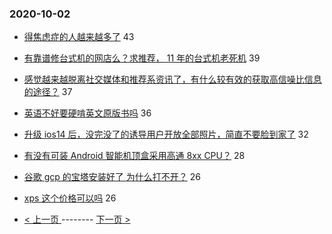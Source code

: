 ### 2020-10-02 
- [得焦虑症的人越来越多了](https://www.v2ex.com/t/712171) 43
- [有靠谱修台式机的网店么？求推荐， 11 年的台式机老死机](https://www.v2ex.com/t/712216) 39
- [感觉越来越脱离社交媒体和推荐系资讯了，有什么较有效的获取高信噪比信息的途径？](https://www.v2ex.com/t/712127) 37
- [英语不好要硬啃英文原版书吗](https://www.v2ex.com/t/712213) 36
- [升级 ios14 后，没完没了的诱导用户开放全部照片，简直不要脸到家了](https://www.v2ex.com/t/712223) 32
- [有没有可装 Android 智能机顶盒采用高通 8xx CPU？](https://www.v2ex.com/t/712156) 28
- [谷歌 gcp 的宝塔安装好了 为什么打不开？](https://www.v2ex.com/t/712136) 26
- [xps 这个价格可以吗](https://www.v2ex.com/t/712167) 26 

- [ < 上一页 ](https://github.com/able8/v2ex-hot-record/blob/master/2020-10-01.md) -------- [ 下一页 > ](https://github.com/able8/v2ex-hot-record/blob/master/2020-10-03.md)